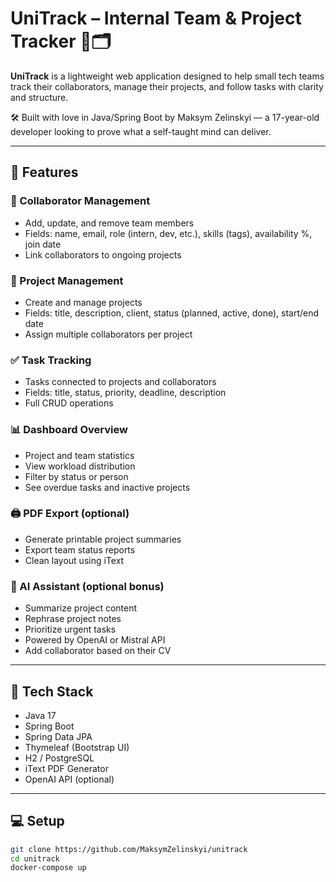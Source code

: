 # UniTrack – Internal Team & Project Tracker 🚀🗂️

**UniTrack** is a lightweight web application designed to help small tech teams track their collaborators, manage their projects, and follow tasks with clarity and structure.

🛠️ Built with love in Java/Spring Boot by Maksym Zelinskyi — a 17-year-old developer looking to prove what a self-taught mind can deliver.

---

## 🎯 Features

### 👤 Collaborator Management
- Add, update, and remove team members
- Fields: name, email, role (intern, dev, etc.), skills (tags), availability %, join date
- Link collaborators to ongoing projects

### 📁 Project Management
- Create and manage projects
- Fields: title, description, client, status (planned, active, done), start/end date
- Assign multiple collaborators per project

### ✅ Task Tracking
- Tasks connected to projects and collaborators
- Fields: title, status, priority, deadline, description
- Full CRUD operations

### 📊 Dashboard Overview
- Project and team statistics
- View workload distribution
- Filter by status or person
- See overdue tasks and inactive projects

### 🖨️ PDF Export (optional)
- Generate printable project summaries
- Export team status reports
- Clean layout using iText

### 🤖 AI Assistant (optional bonus)
- Summarize project content
- Rephrase project notes
- Prioritize urgent tasks
- Powered by OpenAI or Mistral API
- Add collaborator based on their CV
---

## 🧰 Tech Stack

- Java 17
- Spring Boot
- Spring Data JPA
- Thymeleaf (Bootstrap UI)
- H2 / PostgreSQL
- iText PDF Generator
- OpenAI API (optional)

---

## 💻 Setup

```bash
git clone https://github.com/MaksymZelinskyi/unitrack
cd unitrack
docker-compose up
